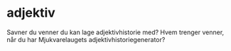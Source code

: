 # adjektiv
Savner du venner du kan lage adjektivhistorie med? Hvem trenger venner, når du har Mjukvarelaugets adjektivhistoriegenerator?
